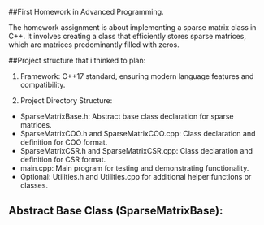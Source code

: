 ##First Homework in Advanced Programming.

The homework assignment is about implementing a sparse matrix class in C++. It involves creating a class that efficiently stores sparse matrices, which are matrices predominantly filled with zeros.

##Project structure that i thinked to plan:

1. Framework: C++17 standard, ensuring modern language features and compatibility.

2. Project Directory Structure:

- SparseMatrixBase.h: Abstract base class declaration for sparse matrices.
- SparseMatrixCOO.h and SparseMatrixCOO.cpp: Class declaration and definition for COO format.
- SparseMatrixCSR.h and SparseMatrixCSR.cpp: Class declaration and definition for CSR format.
- main.cpp: Main program for testing and demonstrating functionality.
- Optional: Utilities.h and Utilities.cpp for additional helper functions or classes.

## Abstract Base Class (SparseMatrixBase):

